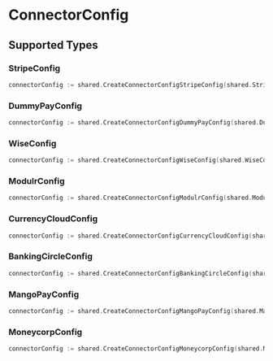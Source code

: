 # ConnectorConfig


## Supported Types

### StripeConfig

```go
connectorConfig := shared.CreateConnectorConfigStripeConfig(shared.StripeConfig{/* values here */})
```

### DummyPayConfig

```go
connectorConfig := shared.CreateConnectorConfigDummyPayConfig(shared.DummyPayConfig{/* values here */})
```

### WiseConfig

```go
connectorConfig := shared.CreateConnectorConfigWiseConfig(shared.WiseConfig{/* values here */})
```

### ModulrConfig

```go
connectorConfig := shared.CreateConnectorConfigModulrConfig(shared.ModulrConfig{/* values here */})
```

### CurrencyCloudConfig

```go
connectorConfig := shared.CreateConnectorConfigCurrencyCloudConfig(shared.CurrencyCloudConfig{/* values here */})
```

### BankingCircleConfig

```go
connectorConfig := shared.CreateConnectorConfigBankingCircleConfig(shared.BankingCircleConfig{/* values here */})
```

### MangoPayConfig

```go
connectorConfig := shared.CreateConnectorConfigMangoPayConfig(shared.MangoPayConfig{/* values here */})
```

### MoneycorpConfig

```go
connectorConfig := shared.CreateConnectorConfigMoneycorpConfig(shared.MoneycorpConfig{/* values here */})
```

